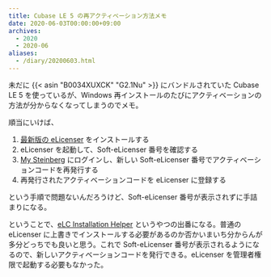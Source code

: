 ```yaml
---
title: Cubase LE 5 の再アクティベーション方法メモ
date: 2020-06-03T00:00:00+09:00
archives:
  - 2020
  - 2020-06
aliases:
  - /diary/20200603.html
---
```

未だに {{< asin "B0034XUXCK" "G2.1Nu" >}} にバンドルされていた Cubase LE 5 を使っているが、Windows 再インストールのたびにアクティベーションの方法が分からなくなってしまうのでメモ。

順当にいけば、

1. [最新版の eLicenser](https://japan.steinberg.net/jp/support/downloads/elcc.html) をインストールする
2. eLicenser を起動して、Soft-eLicenser 番号を確認する
3. [My Steinberg](https://japan.steinberg.net/jp/mysteinberg.html) にログインし、新しい Soft-eLicenser 番号でアクティベーションコードを再発行する
4. 再発行されたアクティベーションコードを eLicenser に登録する

という手順で問題ないんだろうけど、Soft-eLicenser 番号が表示されずに手詰まりになる。

ということで、[eLC Installation Helper](https://helpcenter.steinberg.de/hc/en-us/articles/206632670-Soft-eLicenser-virtual-license-container-is-missing) というやつの出番になる。普通の eLicenser に上書きでインストールする必要があるのか否かいまいち分からんが多分どっちでも良いと思う。これで Soft-eLicenser 番号が表示されるようになるので、新しいアクティベーションコードを発行できる。eLicenser を管理者権限で起動する必要もなかった。
